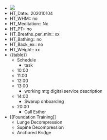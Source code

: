 - ![](https://firebasestorage.googleapis.com/v0/b/firescript-577a2.appspot.com/o/imgs%2Fapp%2FDavidsroam%2FNaR7ZiLd9Z.png?alt=media&token=d2b0a29b-988c-48a2-bd5c-3b119d75ef4f)
- HT_Date:: 202010104
- HT_WHM:: no 
- HT_Meditation:: No 
- HT_PT:: no
- HT_Breaths_per_min:: xx 
- HT_Bathing:: no 
- HT_Back_ex:: no
- HT_Weight:: xx
- {{table}} 
    - Schedule 
        - task
    - 10:00 
    - 11:00 
    - 12:00
    - 13:00
        - working mtg digital service description
    - 14:00 
        - Swarup onboarding
    - 20:00
        - Call Esther
- [[Foundation Training]]
    - Lunge Decompression 
    - Supine Decompression 
    - Anchored Bridge 
